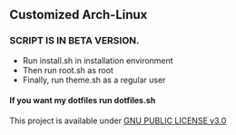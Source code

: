 ## Customized Arch-Linux
### SCRIPT IS IN BETA VERSION.
* Run install.sh in installation environment
* Then run root.sh as root
* Finally, run theme.sh as a regular user
#### If you want my dotfiles run dotfiles.sh



This project is available under [GNU PUBLIC LICENSE v3.0](https://www.gnu.org/licenses/gpl-3.0.en.html)
